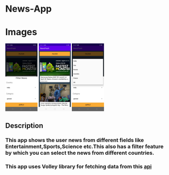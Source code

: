 # News-App

# Images
<!--![alt text](https://github.com/priyansh-design/News-App/blob/main/pics/image%201.jfif)-->
<p align="left" width="100%">
  <img  width="20%"  src="https://github.com/priyansh-design/News-App/blob/main/pics/image%201.jfif">
  <img  width="20%" src="https://github.com/priyansh-design/News-App/blob/main/pics/image%202.jfif">
  <img width="20%" src="https://github.com/priyansh-design/News-App/blob/main/pics/image%203.jfif">

</p>  

<!--![alt text](https://github.com/priyansh-design/News-App/blob/main/pics/image%202.jfif)
![alt text](https://github.com/priyansh-design/News-App/blob/main/pics/image%203.jfif)-->


## Description

### This app shows the user news from different fields like Entertainment,Sports,Science etc.This also has a filter feature by which you can select the news from different countries.

### This app uses Volley library for fetching data from this [api](https://saurav.tech/NewsAPI/)
